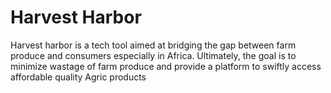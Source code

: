 # Harvest Harbor  
Harvest harbor is a tech tool aimed at bridging the gap between farm produce and consumers especially in Africa. Ultimately, the goal is to minimize wastage of farm produce and provide a platform to swiftly access affordable quality Agric products
